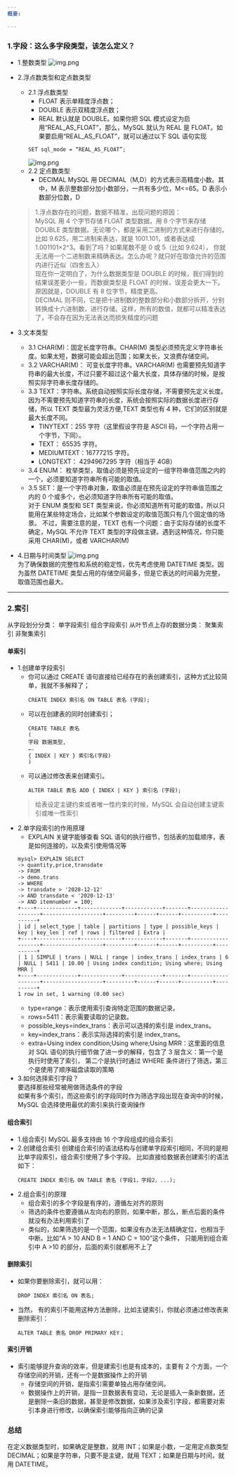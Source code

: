 ```yaml
---
概要: 

---
```




### 1.字段：这么多字段类型，该怎么定义？
- 1.整数类型
  ![img.png](整数类型.png)
- 2.浮点数类型和定点数类型
  - 2.1 浮点数类型
    - FLOAT 表示单精度浮点数；
    - DOUBLE 表示双精度浮点数；
    - REAL 默认就是 DOUBLE。如果你把 SQL 模式设定为启用“REAL_AS_FLOAT”，那么，MySQL 就认为 REAL 是 FLOAT。如果要启用“REAL_AS_FLOAT”，就可以通过以下 SQL 语句实现
    ```
    SET sql_mode = “REAL_AS_FLOAT”;
    ```
    ![img.png](浮点数.png)
  - 2.2 定点数类型
    - DECIMAL
    MySQL 用 DECIMAL（M,D）的方式表示高精度小数。其中，M 表示整数部分加小数部分，一共有多少位，M<=65。D 表示小数部分位数，D
  > 1.浮点数存在的问题，数据不精准，出现问题的原因：   
    MySQL 用 4 个字节存储 FLOAT 类型数据，用 8 个字节来存储 DOUBLE 类型数据。无论哪个，都是采用二进制的方式来进行存储的。比如 9.625，用二进制来表达，就是 1001.101，或者表达成 1.001101×2^3。看到了吗？如果尾数不是 0 或 5（比如 9.624），
    你就无法用一个二进制数来精确表达。怎么办呢？就只好在取值允许的范围内进行近似（四舍五入）    
    现在你一定明白了，为什么数据类型是 DOUBLE 的时候，我们得到的结果误差更小一些，而数据类型是 FLOAT 的时候，误差会更大一下。原因就是，DOUBLE 有 8 位字节，精度更高。    
    DECIMAL 则不同，它是把十进制数的整数部分和小数部分拆开，分别转换成十六进制数，进行存储。这样，所有的数值，就都可以精准表达了，不会存在因为无法表达而损失精度的问题                                                                                                                                                                                                                                                                                                                                                                                                                                                                                                                                                                                                                                                                                                                                                                            
- 3.文本类型
  - 3.1 CHAR(M)：固定长度字符串。CHAR(M) 类型必须预先定义字符串长度。如果太短，数据可能会超出范围；如果太长，又浪费存储空间。
  - 3.2 VARCHAR(M)： 可变长度字符串。VARCHAR(M) 也需要预先知道字符串的最大长度，不过只要不超过这个最大长度，具体存储的时候，是按照实际字符串长度存储的。
  - 3.3 TEXT：字符串。系统自动按照实际长度存储，不需要预先定义长度。
    因为不需要预先知道字符串的长度，系统会按照实际的数据长度进行存储，所以 TEXT 类型最为灵活方便,TEXT 类型也有 4 种，它们的区别就是最大长度不同。
      - TINYTEXT：255 字符（这里假设字符是 ASCII 码，一个字符占用一个字节，下同）。
      - TEXT： 65535 字符。
      - MEDIUMTEXT：16777215 字符。
      - LONGTEXT： 4294967295 字符（相当于 4GB）
  - 3.4 ENUM： 枚举类型，取值必须是预先设定的一组字符串值范围之内的一个，必须要知道字符串所有可能的取值。
  - 3.5 SET：是一个字符串对象，取值必须是在预先设定的字符串值范围之内的 0 个或多个，也必须知道字符串所有可能的取值。   
  对于 ENUM 类型和 SET 类型来说，你必须知道所有可能的取值，所以只能用在某些特定场合，比如某个参数设定的取值范围只有几个固定值的场景。
  不过，需要注意的是，TEXT 也有一个问题：由于实际存储的长度不确定，MySQL 不允许 TEXT 类型的字段做主键。遇到这种情况，你只能采用 CHAR(M)，或者 VARCHAR(M)
  
- 4.日期与时间类型
    ![img.png](日期类型.png)  
    为了确保数据的完整性和系统的稳定性，优先考虑使用 DATETIME 类型。因为虽然 DATETIME 类型占用的存储空间最多，但是它表达的时间最为完整，取值范围也最大。
---

### 2.索引
从字段划分分类：
    单字段索引
    组合字段索引
从叶节点上存的数据分类：
    聚集索引
    非聚集索引
#### 单索引
- 1.创建单字段索引
  - 你可以通过 CREATE 语句直接给已经存在的表创建索引，这种方式比较简单，我就不多解释了；
    ```
    CREATE INDEX 索引名 ON TABLE 表名 (字段);
    ```
  - 可以在创建表的同时创建索引；
    ```
    CREATE TABLE 表名
    (
    字段 数据类型,
    ….
    { INDEX | KEY } 索引名(字段)
    )
    ```
  - 可以通过修改表来创建索引。
    ```  
    ALTER TABLE 表名 ADD { INDEX | KEY } 索引名 (字段);
    ```
  > 给表设定主键约束或者唯一性约束的时候，MySQL 会自动创建主键索引或唯一性索引
- 2.单字段索引的作用原理      
  - EXPLAIN 关键字能够查看 SQL 语句的执行细节，包括表的加载顺序，表是如何连接的，以及索引使用情况等
   ```
   mysql> EXPLAIN SELECT   
   -> quantity,price,transdate   
   -> FROM   
   -> demo.trans      
   -> WHERE    
   -> transdate > '2020-12-12'
   -> AND transdate < '2020-12-13'
   -> AND itemnumber = 100;       
   +----+-------------+-------------+------------+-------+-------------------+-------------------+---------+------+------+----------+----------+
   | id | select_type | table | partitions | type | possible_keys | key | key_len | ref | rows | filtered | Extra |
   +----+-------------+-------------+------------+-------+-------------------+-------------------+---------+------+------+----------+----------+
   | 1 | SIMPLE | trans | NULL | range | index_trans | index_trans | 6 | NULL | 5411 | 10.00 | Using index condition; Using where; Using MRR |
   +----+-------------+-------------+------------+-------+-------------------+-------------------+---------+------+------+----------+----------+
   1 row in set, 1 warning (0.00 sec) 
   ```
     - type=range：表示使用索引查询特定范围的数据记录。
     - rows=5411：表示需要读取的记录数。
     - possible_keys=index_trans：表示可以选择的索引是 index_trans。
     - key=index_trans：表示实际选择的索引是 index_trans。
     - extra=Using index condition;Using where;Using MRR：这里面的信息对 SQL 语句的执行细节做了进一步的解释，包含了 3 层含义：第一个是执行时使用了索引，
       第二个是执行时通过 WHERE 条件进行了筛选，第三个是使用了顺序磁盘读取的策略
- 3.如何选择索引字段？   
  要选择那些经常被用做筛选条件的字段     
  如果有多个索引，而这些索引的字段同时作为筛选字段出现在查询中的时候，MySQL 会选择使用最优的索引来执行查询操作
#### 组合索引
- 1.组合索引
  MySQL 最多支持由 16 个字段组成的组合索引
- 2.创建组合索引
  创建组合索引的语法结构与创建单字段索引相同，不同的是相比单字段索引，组合索引使用了多个字段。
  比如直接给数据表创建索引的语法如下：
  ```
  CREATE INDEX 索引名 ON TABLE 表名 (字段1，字段2，...);
  ```
- 2.组合索引的原理
    - 组合索引的多个字段是有序的，遵循左对齐的原则     
    - 筛选的条件也要遵循从左向右的原则，如果中断，那么，断点后面的条件就没有办法利用索引了           
    - 类似的，如果筛选的是一个范围，如果没有办法无法精确定位，也相当于中断。比如“A > 10 AND B = 1 AND C = 100”这个条件，
    只能用到组合索引中 A >10 的部分，后面的索引就都用不上了

#### 删除索引
- 如果你要删除索引，就可以用：
  ```  
  DROP INDEX 索引名 ON 表名;
  ```
- 当然， 有的索引不能用这种方法删除，比如主键索引，你就必须通过修改表来删除索引：
  ```   
  ALTER TABLE 表名 DROP PRIMARY KEY；
  ```

#### 索引开销
- 索引能够提升查询的效率，但是建索引也是有成本的，主要有 2 个方面，一个存储空间的开销，还有一个是数据操作上的开销
  - 存储空间的开销，是指索引需要单独占用存储空间。
  - 数据操作上的开销，是指一旦数据表有变动，无论是插入一条新数据，还是删除一条旧的数据，甚至是修改数据，如果涉及索引字段，都需要对索引本身进行修改，以确保索引能够指向正确的记录
 
  
          
### 总结
在定义数据类型时，如果确定是整数，就用 INT；如果是小数，一定用定点数类型 DECIMAL；如果是字符串，只要不是主键，就用 TEXT；如果是日期与时间，就用 DATETIME。





